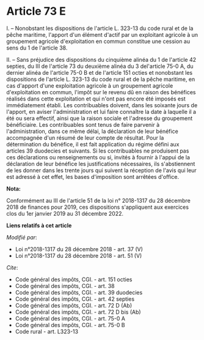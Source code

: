# Article 73 E

I. – Nonobstant les dispositions de l'article L. 323-13 du code rural et de la pêche maritime, l'apport d'un élément d'actif
par un exploitant agricole à un groupement agricole d'exploitation en commun constitue une cession au sens du 1 de l'article
38.

II. – Sans préjudice des dispositions du cinquième alinéa du 1 de l'article 42 septies, du III de l'article 73 du deuxième
alinéa du 3 del'article 75-0 A, du dernier alinéa de l'article 75-0 B et de l'article 151 octies et nonobstant les
dispositions de l'article L. 323-13 du code rural et de la pêche maritime, en cas d'apport d'une exploitation agricole à un
groupement agricole d'exploitation en commun, l'impôt sur le revenu dû en raison des bénéfices réalisés dans cette
exploitation et qui n'ont pas encore été imposés est immédiatement établi. Les contribuables doivent, dans les soixante jours
de l'apport, en aviser l'administration et lui faire connaître la date à laquelle il a été ou sera effectif, ainsi que la
raison sociale et l'adresse du groupement bénéficiaire. Les contribuables sont tenus de faire parvenir à l'administration,
dans ce même délai, la déclaration de leur bénéfice accompagnée d'un résumé de leur compte de résultat. Pour la détermination
du bénéfice, il est fait application du régime défini aux articles 39 duodecies et suivants. Si les contribuables ne
produisent pas ces déclarations ou renseignements ou si, invités à fournir à l'appui de la déclaration de leur bénéfice les
justifications nécessaires, ils s'abstiennent de les donner dans les trente jours qui suivent la réception de l'avis qui leur
est adressé à cet effet, les bases d'imposition sont arrêtées d'office.

**Nota:**

Conformément au III de l'article 51 de la loi n° 2018-1317 du 28 décembre 2018 de finances pour 2019, ces dispositions
s'appliquent aux exercices clos du 1er janvier 2019 au 31 décembre 2022.

**Liens relatifs à cet article**

_Modifié par_:

  - Loi n°2018-1317 du 28 décembre 2018 - art. 37 (V)
  - Loi n°2018-1317 du 28 décembre 2018 - art. 51 (V)

_Cite_:

  - Code général des impôts, CGI. - art. 151 octies
  - Code général des impôts, CGI. - art. 38
  - Code général des impôts, CGI. - art. 39 duodecies
  - Code général des impôts, CGI. - art. 42 septies
  - Code général des impôts, CGI. - art. 72 D (Ab)
  - Code général des impôts, CGI. - art. 72 D bis (Ab)
  - Code général des impôts, CGI. - art. 75-0 A
  - Code général des impôts, CGI. - art. 75-0 B
  - Code rural - art. L323-13
